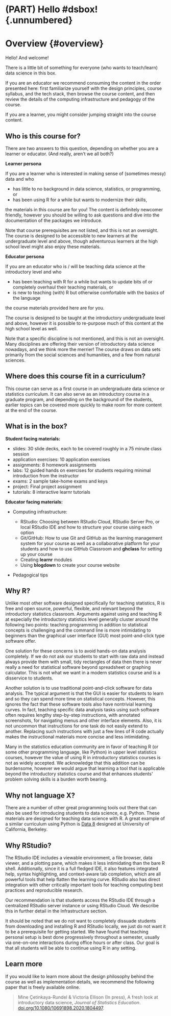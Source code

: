 # (PART) Hello \#dsbox! {.unnumbered}

# Overview {#overview}

Hello!
And welcome!

There is a little bit of something for everyone (who wants to teach/learn) data science in this box.

If you are an educator we recommend consuming the content in the order presented here: first familiarize yourself with the design principles, course syllabus, and the tech stack, then browse the course content, and then review the details of the computing infrastructure and pedagogy of the course.

If you are a learner, you might consider jumping straight into the course content.

## Who is this course for?

There are two answers to this question, depending on whether you are a learner or educator.
(And really, aren't we all both?)

**Learner persona**

If you are a learner who is interested in making sense of (sometimes messy) data and who

-   has little to no background in data science, statistics, or programming, or
-   has been using R for a while but wants to modernize their skills,

the materials in this course are for you!
The content is definitely newcomer friendly, however you should be willing to ask questions and dive into the documentation of the packages we introduce.

Note that course prerequisites are not listed, and this is not an oversight.
The course is designed to be accessible to new learners at the undergraduate level and above, though adventurous learners at the high school level might also enjoy these materials.

**Educator persona**

If you are an educator who is / will be teaching data science at the introductory level and who

-   has been teaching with R for a while but wants to update bits of or completely overhaul their teaching materials, or
-   is new to teaching (with) R but otherwise comfortable with the basics of the language

the course materials provided here are for you.

The course is designed to be taught at the introductory undergraduate level and above, however it is possible to re-purpose much of this content at the high school level as well.

Note that a specific discipline is not mentioned, and this is not an oversight.
Many disciplines are offering their version of introductory data science nowadays, and we think more the merrier!
The course draws on data sets primarily from the social sciences and humanities, and a few from natural sciences.

## Where does this course fit in a curriculum?

This course can serve as a first course in an undergraduate data science or statistics curriculum.
It can also serve as an introductory course in a graduate program, and depending on the background of the students, earlier topics can be covered more quickly to make room for more content at the end of the course.

## What is in the box?

**Student facing materials:**

-   slides: 30 slide decks, each to be covered roughly in a 75 minute class session
-   application exercises: 10 application exercises
-   assignments: 8 homework assignments
-   labs: 12 guided hands on exercises for students requiring minimal introduction from the instructor
-   exams: 2 sample take-home exams and keys
-   project: Final project assignment
-   tutorials: 8 interactive learnr tutorials

**Educator facing materials:**

-   Computing infrastructure:

    -   RStudio: Choosing between RStudio Cloud, RStudio Server Pro, or local RStudio IDE and how to structure your course using each option
    -   Git/GitHub: How to use Git and GitHub as the learning management system for your course as well as a collaborative platform for your students and how to use GitHub Classroom and **ghclass** for setting up your course
    -   Creating **learnr** modules
    -   Using **blogdown** to create your course website

-   Pedagogical tips

## Why R?

Unlike most other software designed specifically for teaching statistics, R is free and open source, powerful, flexible, and relevant beyond the introductory statistics classroom.
Arguments against using and teaching R at especially the introductory statistics level generally cluster around the following two points: teaching programming in addition to statistical concepts is challenging and the command line is more intimidating to beginners than the graphical user interface (GUI) most point-and-click type software offer.

One solution for these concerns is to avoid hands-on data analysis completely.
If we do not ask our students to start with raw data and instead always provide them with small, tidy rectangles of data then there is never really a need for statistical software beyond spreadsheet or graphing calculator.
This is not what we want in a modern statistics course and is a disservice to students.

Another solution is to use traditional point-and-click software for data analysis.
The typical argument is that the GUI is easier for students to learn and so they can spend more time on statistical concepts.
However, this ignores the fact that these software tools also have nontrivial learning curves.
In fact, teaching specific data analysis tasks using such software often requires lengthy step-by-step instructions, with annotated screenshots, for navigating menus and other interface elements.
Also, it is not uncommon that instructions for one task do not easily extend to another.
Replacing such instructions with just a few lines of R code actually makes the instructional materials more concise and less intimidating.

Many in the statistics education community are in favor of teaching R (or some other programming language, like Python) in upper level statistics courses, however the value of using R in introductory statistics courses is not as widely accepted.
We acknowledge that this addition can be burdensome, however we would argue that learning a tool that is applicable beyond the introductory statistics course and that enhances students' problem solving skills is a burden worth bearing.

## Why not language X?

There are a number of other great programming tools out there that can also be used for introducing students to data science, e.g.
Python.
These materials are designed for teaching data science with R.
A great example of a similar curriculum using Python is [Data 8](http://data8.org/) designed at University of California, Berkeley.

## Why RStudio?

The RStudio IDE includes a viewable environment, a file browser, data viewer, and a plotting pane, which makes it less intimidating than the bare R shell.
Additionally, since it is a full fledged IDE, it also features integrated help, syntax highlighting, and context-aware tab completion, which are all powerful tools that help flatten the learning curve.
RStudio also has direct integration with other critically important tools for teaching computing best practices and reproducible research.

Our recommendation is that students access the RStudio IDE through a centralized RStudio server instance or using RStudio Cloud.
We describe this in further detail in the Infrastructure section.

It should be noted that we do not want to completely dissuade students from downloading and installing R and RStudio locally, we just do not want it to be a prerequisite for getting started.
We have found that teaching personal setup is best done progressively throughout a semester, usually via one-on-one interactions during office hours or after class.
Our goal is that all students will be able to continue using R in any setting.

## Learn more

If you would like to learn more about the design philosophy behind the course as well as implementation details, we recommend the following paper that is freely available online.

> Mine Çetinkaya-Rundel & Victoria Ellison (In press), A fresh look at introductory data science, *Journal of Statistics Education*.
> [doi.org/10.1080/10691898.2020.1804497](https://doi.org/10.1080/10691898.2020.1804497).
